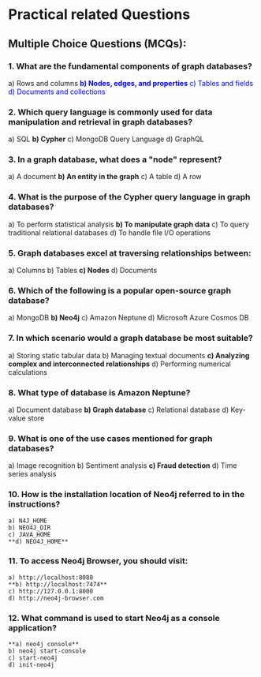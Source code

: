
# Practical related Questions

## Multiple Choice Questions (MCQs):
### 1. What are the fundamental components of graph databases?
   a) Rows and columns
<span style="color:blue">**b) Nodes, edges, and properties**<span>
   c) Tables and fields
   d) Documents and collections
### 2. Which query language is commonly used for data manipulation and retrieval in graph databases?
   a) SQL
   **b) Cypher**
   c) MongoDB Query Language
   d) GraphQL
### 3. In a graph database, what does a "node" represent?
   a) A document
   **b) An entity in the graph**
   c) A table
   d) A row
### 4. What is the purpose of the Cypher query language in graph databases?
   a) To perform statistical analysis
   **b) To manipulate graph data**
   c) To query traditional relational databases
   d) To handle file I/O operations
### 5. Graph databases excel at traversing relationships between:
   a) Columns
   b) Tables
   **c) Nodes**
   d) Documents
### 6. Which of the following is a popular open-source graph database?
   a) MongoDB
   **b) Neo4j**
   c) Amazon Neptune
   d) Microsoft Azure Cosmos DB
### 7. In which scenario would a graph database be most suitable?
   a) Storing static tabular data
   b) Managing textual documents
   **c) Analyzing complex and interconnected relationships**
   d) Performing numerical calculations
### 8. What type of database is Amazon Neptune?
   a) Document database
   **b) Graph database**
   c) Relational database
   d) Key-value store
### 9. What is one of the use cases mentioned for graph databases?
   a) Image recognition
   b) Sentiment analysis
   **c) Fraud detection**
   d) Time series analysis
### 10. How is the installation location of Neo4j referred to in the instructions?
    a) N4J_HOME
    b) NEO4J_DIR
    c) JAVA_HOME
    **d) NEO4J_HOME**
### 11. To access Neo4j Browser, you should visit:
    a) http://localhost:8080
    **b) http://localhost:7474**
    c) http://127.0.0.1:8000
    d) http://neo4j-browser.com
### 12. What command is used to start Neo4j as a console application?
    **a) neo4j console**
    b) neo4j start-console
    c) start-neo4j
    d) init-neo4j

